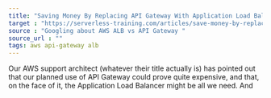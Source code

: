 ```yaml
---
title: "Saving Money By Replacing API Gateway With Application Load Balancer's Lambda Integration"
target : "https://serverless-training.com/articles/save-money-by-replacing-api-gateway-with-application-load-balancer/"
source : "Googling about AWS ALB vs API Gateway "
source_url : ""
tags: aws api-gateway alb
---
```


Our AWS support architect (whatever their title actually is) has pointed out that our planned use of API Gateway could prove quite expensive, and that,  on the face of it, the Application Load Balancer might be all we need. And